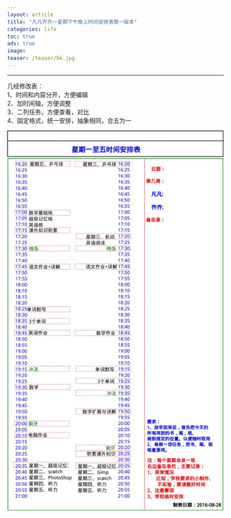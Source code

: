 ```yaml
---
layout: article
title: "凡凡齐齐一星期下午晚上时间安排表第一版本"
categories: life
toc: true
ads: true
image:
teaser: /teaser/bk.jpg
---
```


---

几经修改表：  
1、时间和内容分开，方便编辑  
2、加时间轴，方便调整  
3、二列任务，方便查看，对比  
4、固定格式，统一安排，抽象相同，合五为一  

![df](https://github.com/storage201608/storage/blob/master/myhome2016/_posts/life/2016-08-30-1544life.md/plan.jpg?raw=true)

